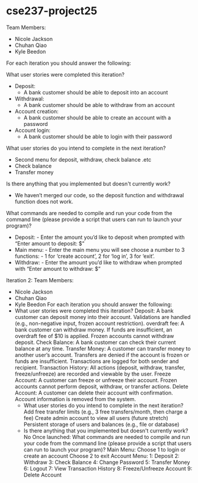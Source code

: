 # cse237-project25

Team Members:
  - Nicole Jackson
  - Chuhan Qiao
  - Kyle Beedon
    
For each iteration you should answer the following:

What user stories were completed this iteration?
  - Deposit:
      - A bank customer should be able to deposit into an account
  - Withdrawal:
      - A bank customer should be able to withdraw from an account
  - Account creation:
      - A bank customer should be able to create an account with a password
  - Account login:
      - A bank customer should be able to login with their password
        
What user stories do you intend to complete in the next iteration?
  - Second menu for deposit, withdraw, check balance .etc
  - Check balance
  - Transfer money

Is there anything that you implemented but doesn't currently work?
  - We haven’t merged our code, so the deposit function and withdrawal function does not work.

What commands are needed to compile and run your code from the command line (please provide a script that users can run to launch your program)?
  - Deposit: 
        - Enter the amount you’d like to deposit when prompted with “Enter amount to deposit: $”
  - Main menu: 
        - Enter the main menu you will see choose a number to 3 functions:
        - 1 for ‘create account’, 2 for ‘log in’, 3 for ‘exit’.
  - Withdraw: 
        - Enter the amount you’d like to withdraw when prompted with “Enter amount to withdraw: $”

    
Iteration 2:
Team Members:
  - Nicole Jackson
  - Chuhan Qiao
  - Kyle Beedon
For each iteration you should answer the following:
  - What user stories were completed this iteration?
        Deposit:
            A bank customer can deposit money into their account.
            Validations are handled (e.g., non-negative input, frozen account restriction).
        overdraft fee:
            A bank customer can withdraw money.
            If funds are insufficient, an overdraft fee of $10 is applied.
        Frozen accounts cannot withdraw deposit.
            Check Balance:
            A bank customer can check their current balance at any time.
        Transfer Money:
            A customer can transfer money to another user’s account.
            Transfers are denied if the account is frozen or funds are insufficient.
            Transactions are logged for both sender and recipient.
        Transaction History:
            All actions (deposit, withdraw, transfer, freeze/unfreeze) are recorded and viewable by the user.
        Freeze Account:
            A customer can freeze or unfreeze their account.
            Frozen accounts cannot perform deposit, withdraw, or transfer actions.
        Delete Account:
            A customer can delete their account with confirmation.
            Account information is removed from the system.
    - What user stories do you intend to complete in the next iteration?
          Add free transfer limits (e.g., 3 free transfers/month, then charge a fee)
          Create admin account to view all users (future stretch)
          Persistent storage of users and balances (e.g., file or database)
    - Is there anything that you implemented but doesn't currently work?
      No
      Once launched:
      What commands are needed to compile and run your code from the command line (please provide a script that users can run to launch your program)?
            Main Menu:
            Choose 1 to login or create an account
            Choose 2 to exit
            Account Menu:
            1: Deposit
            2: Withdraw
            3: Check Balance
            4: Change Password
            5: Transfer Money
            6: Logout
            7: View Transaction History
            8: Freeze/Unfreeze Account
            9: Delete Account

